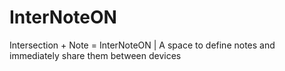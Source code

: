 # InterNoteON
Intersection + Note = InterNoteON | A space to define notes and immediately share them between devices

